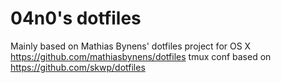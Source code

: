 # 04n0's dotfiles

Mainly based on Mathias Bynens' dotfiles project for OS X https://github.com/mathiasbynens/dotfiles
tmux conf based on https://github.com/skwp/dotfiles
